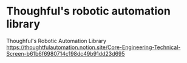 # Thoughful's robotic automation library

Thoughful's Robotic Automation Library
<https://thoughtfulautomation.notion.site/Core-Engineering-Technical-Screen-b61b6f6980714c198dc49b91dd23d695>
